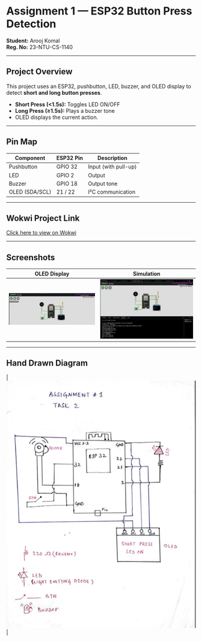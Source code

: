 # Assignment 1 — ESP32 Button Press Detection
**Student:** Arooj Komal  
**Reg. No:** 23-NTU-CS-1140  

---

##  Project Overview
This project uses an ESP32, pushbutton, LED, buzzer, and OLED display to detect **short and long button presses**.

- **Short Press (<1.5s):** Toggles LED ON/OFF  
- **Long Press (≥1.5s):** Plays a buzzer tone  
- OLED displays the current action.

---

##  Pin Map

| Component      | ESP32 Pin  | Description          |
|----------------|------------|----------------------|
| Pushbutton     | GPIO 32    | Input (with pull-up) |
| LED            | GPIO 2     | Output               |
| Buzzer         | GPIO 18    | Output tone          |
| OLED (SDA/SCL) | 21 / 22    | I²C communication    |

---

##  Wokwi Project Link
 [Click here to view on Wokwi](https://wokwi.com/projects/445894197454780417)

---

##  Screenshots
| OLED Display | Simulation |
|---------------|-------------|
| ![Start circuit](./Screenshot/Screen1.jpg) | ![LED Off](./Screenshot/Screen2.jpg) | ![LED ON](./Screenshot/Screen3.jpg) | ![Buzzer](./Screenshot/Screen4.jpg) |

---
## Hand Drawn Diagram
| ![Hand Drawn diagram](./ScreenshoT/Hand_drawn_diagram.jpg) |

